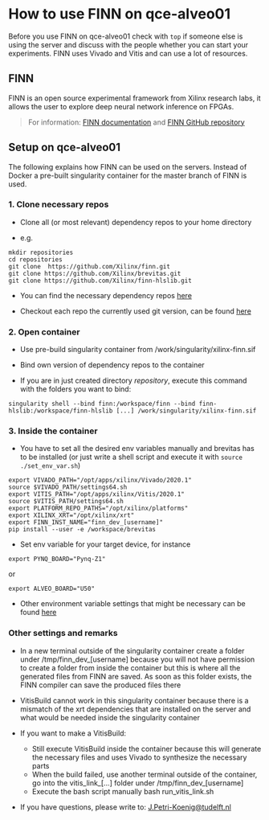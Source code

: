 # How to use FINN on qce-alveo01

Before you use FINN on qce-alveo01 check with `top` if someone else is using the server and discuss with the people whether you can start your experiments. FINN uses Vivado and Vitis and can use a lot of resources.

## FINN

FINN is an open source experimental framework from Xilinx research labs, it allows the user to explore deep neural network inference on FPGAs. 

> For information: [FINN documentation](https://finn.readthedocs.io/en/latest/) and [FINN GitHub repository](https://github.com/Xilinx/finn)

## Setup on qce-alveo01

The following explains how FINN can be used on the servers. Instead of Docker a pre-built singularity container for the master branch of FINN is used.

### 1. Clone necessary repos 

- Clone all (or most relevant) dependency repos to your home directory

- e.g.

```shell
mkdir repositories
cd repositories
git clone  https://github.com/Xilinx/finn.git
git clone https://github.com/Xilinx/brevitas.git
git clone https://github.com/Xilinx/finn-hlslib.git
```

- You can find the necessary dependency repos [here](https://github.com/Xilinx/finn/blob/e443a5859066a410a63c08dcfec4a90527ca24be/docker/Dockerfile.finn_dev#L73)

- Checkout each repo the currently used git version, can be found [here](https://github.com/Xilinx/finn/blob/e443a5859066a410a63c08dcfec4a90527ca24be/docker/finn_entrypoint.sh#L13)

### 2. Open container

- Use pre-build singularity container from /work/singularity/xilinx-finn.sif

- Bind own version of dependency repos to the container

- If you are in just created directory *repository*, execute this command with the folders you want to bind:

```shell
singularity shell --bind finn:/workspace/finn --bind finn-hlslib:/workspace/finn-hlslib [...] /work/singularity/xilinx-finn.sif
```

### 3. Inside the container

- You have to set all the desired env variables manually and brevitas has to be installed (or just write a shell script and execute it with `source ./set_env_var.sh`)

```shell
export VIVADO_PATH="/opt/apps/xilinx/Vivado/2020.1"
source $VIVADO_PATH/settings64.sh
export VITIS_PATH="/opt/apps/xilinx/Vitis/2020.1"
source $VITIS_PATH/settings64.sh
export PLATFORM_REPO_PATHS="/opt/xilinx/platforms"
export XILINX_XRT="/opt/xilinx/xrt"
export FINN_INST_NAME="finn_dev_[username]"
pip install --user -e /workspace/brevitas
```

- Set env variable for your target device, for instance

```shell
export PYNQ_BOARD="Pynq-Z1"
```

or

```shell
export ALVEO_BOARD="U50"
```

- Other environment variable settings that might be necessary can be found [here](https://github.com/Xilinx/finn/blob/e443a5859066a410a63c08dcfec4a90527ca24be/run-docker.sh#L82)

### Other settings and remarks

- In a new terminal outside of the singularity container create a folder under /tmp/finn\_dev\_[username] because you will not have permission to create a folder from inside the container but this is where all the generated files from FINN are saved. As soon as this folder exists, the FINN compiler can save the produced files there

- VitisBuild cannot work in this singularity container because there is a mismatch of the xrt dependencies that are installed on the server and what would be needed inside the singularity container

- If you want to make a VitisBuild:
    - Still execute VitisBuild inside the container because this will generate the necessary files and uses Vivado to synthesize the necessary parts
    - When the build failed, use another terminal outside of the container, go into the vitis\_link\_[...] folder under /tmp/finn\_dev\_[username]
    - Execute the bash script manually bash run\_vitis\_link.sh

- If you have questions, please write to: J.Petri-Koenig@tudelft.nl
